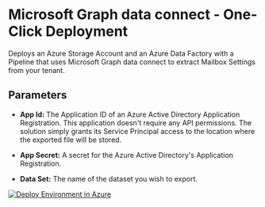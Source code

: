 # Microsoft Graph data connect - One-Click Deployment

Deploys an Azure Storage Account and an Azure Data Factory with a Pipeline that uses Microsoft Graph data connect to extract Mailbox Settings from your tenant.

## Parameters

* **App Id:**
  The Application ID of an Azure Active Directory Application Registration. This application doesn't require any API permissions. The solution simply grants its Service Principal access to the location where the exported file will be stored.

* **App Secret:**
  A secret for the Azure Active Directory's Application Registration.

* **Data Set:**
  The name of the dataset you wish to export.

<a href="https://portal.azure.com/#create/Microsoft.Template/uri/https%3A%2F%2Fraw.githubusercontent.com%2FNikCharlebois%2FMicrosoftGraphDataConnectLab%2Fmain%2FARM%20Templates%2Fazuredeploy.json"><img src="https://camo.githubusercontent.com/bad3d579584bd4996af60a96735a0fdcb9f402933c139cc6c4c4a4577576411f/68747470733a2f2f616b612e6d732f6465706c6f79746f617a757265627574746f6e" alt="Deploy Environment in Azure" /></a>
